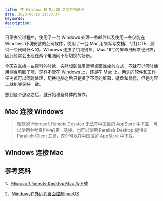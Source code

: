 ```yaml
---
title: 在 Windows 和 MacOS 之间互相访问
date: 2023-06-16 11:00:37
keywords:
description: 
---
```


日常办公过程中，使用了一台 Windows 处理一些邮件以及使用一些仅能在 Windows 环境安装的公司软件，使用了一台 Mac 用来写写文档、打打CTF、测试一些代码什么的。Windows 连接了机械键盘，Mac 16寸的屏幕用起来也很爽，因此经常会出现在两个电脑间不断切换的场景。

今天在查找一些资料的时候，突然想到使用远程桌面连接的方式，不就可以同时使用两台电脑了嘛，这样不管在 Windows 上，还是在 Mac 上，两边的软件和工作任务都可以同时处理，切换电脑之后只是换了不同的屏幕、键盘和鼠标，但是内容上就能够保持一致。

想到这个思路之后，就开始准备具体的操作。

## Mac 连接 Windows

> 微软的 Microsoft Remote Desktop 无法在中国区的 AppStore 中下载，可以使用参考资料中的第一链接。也可以使用 Parallels Desktop 提供的 Parallels Client 工具，这个可以在中国区的 AppStore 中下载。

## Windows 连接 Mac



## 参考资料

1、[Microsoft Remote Desktop Mac 版下载](https://go.microsoft.com/fwlink/?linkid=868963)

2、[Windows在外远程桌面控制macOS](https://blog.csdn.net/lxwssjszsdnr_/article/details/130582932)
